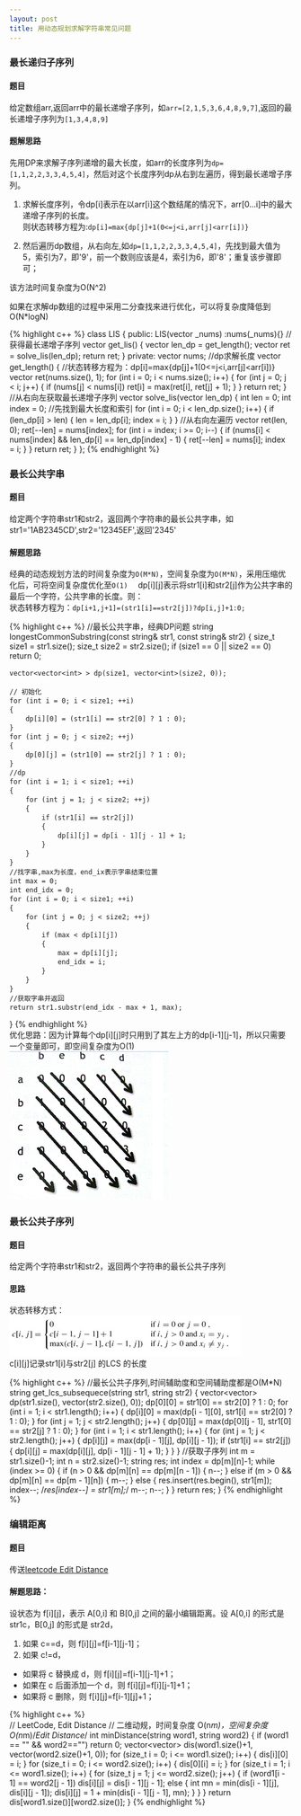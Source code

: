 ```yaml
---
layout: post
title: 用动态规划求解字符串常见问题
---
```

### 最长递归子序列  

#### 题目  
给定数组arr,返回arr中的最长递增子序列，如`arr=[2,1,5,3,6,4,8,9,7]`,返回的最长递增子序列为`[1,3,4,8,9]`  

#### 题解思路  
先用DP来求解子序列递增的最大长度，如arr的长度序列为`dp=[1,1,2,2,3,3,4,5,4]`，然后对这个长度序列dp从右到左遍历，得到最长递增子序列。  

1. 求解长度序列，令dp[i]表示在以arr[i]这个数结尾的情况下，arr[0...i]中的最大递增子序列的长度。  
则状态转移方程为:`dp[i]=max{dp[j]+1(0<=j<i,arr[j]<arr[i])}`  

2. 然后遍历dp数组，从右向左,如`dp=[1,1,2,2,3,3,4,5,4]`，先找到最大值为5，索引为7，即'9'，前一个数则应该是4，索引为6，即'8'；重复该步骤即可；  

该方法时间复杂度为O(N^2)  

如果在求解dp数组的过程中采用二分查找来进行优化，可以将复杂度降低到O(N*logN)  

{% highlight c++ %}
class LIS
    {
    public:
        LIS(vector<int> _nums) :nums(_nums){}
        //获得最长递增子序列
        vector<int> get_lis()
        {
            vector<int> len_dp = get_length();
            vector<int> ret = solve_lis(len_dp);
            return ret;
        }
    private:
        vector<int> nums;
        //dp求解长度
        vector<int> get_length()
        {
            //状态转移方程为：dp[i]=max{dp[j]+1(0<=j<i,arr[j]<arr[i])}
            vector<int> ret(nums.size(), 1);
            for (int i = 0; i < nums.size(); i++)
            {
                for (int j = 0; j < i; j++)
                {
                    if (nums[j] < nums[i])
                        ret[i] = max(ret[i], ret[j] + 1);
                }
            }
            return ret;
        }
        //从右向左获取最长递增子序列
        vector<int> solve_lis(vector<int> len_dp)
        {
            int len = 0;
            int index = 0;
            //先找到最大长度和索引
            for (int i = 0; i < len_dp.size(); i++)
            {
                if (len_dp[i] > len)
                {
                    len = len_dp[i];
                    index = i;
                }
            }
            //从右向左遍历
            vector<int> ret(len, 0);
            ret[--len] = nums[index];
            for (int i = index; i >= 0; i--)
            {
                if (nums[i] < nums[index] && len_dp[i] == len_dp[index] - 1)
                {
                    ret[--len] = nums[i];
                    index = i;
                }
            }
            return ret;
        }
    };
{% endhighlight %}

### 最长公共字串  

#### 题目  

给定两个字符串str1和str2，返回两个字符串的最长公共字串，如str1='1AB2345CD',str2='12345EF',返回'2345'  

#### 解题思路  

经典的动态规划方法的时间复杂度为`O(M*N)`，空间复杂度为`O(M*N)`，采用压缩优化后，可将空间复杂度优化至`O(1)  `
dp[i][j]表示将str1[i]和str2[j]作为公共字串的最后一个字符，公共字串的长度。则：  
状态转移方程为：`dp[i+1,j+1]=(str1[i]==str2[j])?dp[i,j]+1:0;`

{% highlight c++ %}
//最长公共字串，经典DP问题
string longestCommonSubstring(const string& str1, const string& str2)
{
    size_t size1 = str1.size();
    size_t size2 = str2.size();
    if (size1 == 0 || size2 == 0) return 0;

    vector<vector<int> > dp(size1, vector<int>(size2, 0));

    // 初始化
    for (int i = 0; i < size1; ++i)
    {
        dp[i][0] = (str1[i] == str2[0] ? 1 : 0);
    }
    for (int j = 0; j < size2; ++j)
    {
        dp[0][j] = (str1[0] == str2[j] ? 1 : 0);
    }
    //dp
    for (int i = 1; i < size1; ++i)
    {
        for (int j = 1; j < size2; ++j)
        {
            if (str1[i] == str2[j])
            {
                dp[i][j] = dp[i - 1][j - 1] + 1;
            }
        }
    }
    //找字串,max为长度，end_ix表示字串结束位置
    int max = 0;
    int end_idx = 0;
    for (int i = 0; i < size1; ++i)
    {
        for (int j = 0; j < size2; ++j)
        {
            if (max < dp[i][j])
            {
                max = dp[i][j];
                end_idx = i;
            }
        }
    }
    //获取字串并返回
    return str1.substr(end_idx - max + 1, max);
}
{% endhighlight %}  
优化思路：因为计算每个dp[i][j]时只用到了其左上方的dp[i-1][j-1]，所以只需要一个变量即可，即空间复杂度为O(1)    
![Alt text](../images/lcs_substring.png)  
### 最长公共子序列  

#### 题目  
给定两个字符串str1和str2，返回两个字符串的最长公共子序列  

#### 思路  
状态转移方式：  
![Alt text](../images/lcs_sequence.png)  
c[i][j]记录str1[i]与str2[j] 的LCS 的长度  

{% highlight c++ %}
//最长公共子序列,时间辅助度和空间辅助度都是O(M*N)
string get_lcs_subsequece(string str1, string str2)
{
    vector<vector<int>> dp(str1.size(), vector<int>(str2.size(), 0));
    dp[0][0] = str1[0] == str2[0] ? 1 : 0;
    for (int i = 1; i < str1.length(); i++)
    {
        dp[i][0] = max(dp[i - 1][0], str1[i] == str2[0] ? 1 : 0);
    }
    for (int j = 1; j < str2.length(); j++)
    {
        dp[0][j] = max(dp[0][j - 1], str1[0] == str2[j] ? 1 : 0);
    }
    for (int i = 1; i < str1.length(); i++)
    {
        for (int j = 1; j < str2.length(); j++)
        {
            dp[i][j] = max(dp[i - 1][j], dp[i][j - 1]);
            if (str1[i] == str2[j])
            {
                dp[i][j] = max(dp[i][j], dp[i - 1][j - 1] + 1);
            }
        }
    }
    //获取子序列
    int m = str1.size()-1;
    int n = str2.size()-1;
    string res;
    int index = dp[m][n]-1;
    while (index >= 0)
    {
        if (n > 0 && dp[m][n] == dp[m][n - 1])
        {
            n--;
        }
        else if (m > 0 && dp[m][n] == dp[m - 1][n])
        {
            m--;
        }
        else
        {
            res.insert(res.begin(), str1[m]);
            index--;
            /*res[index--] = str1[m];*/
            m--;
            n--;
        }
    }
    return res;
}
{% endhighlight %}  

### 编辑距离  

#### 题目  

传送[leetcode Edit Distance](https://leetcode.com/problems/edit-distance/)  

#### 解题思路：  
设状态为 f[i][j]，表示 A[0,i] 和 B[0,j] 之间的最小编辑距离。设 A[0,i] 的形式是 str1c，B[0,j] 的形式是 str2d，  
1. 如果 c==d，则 f[i][j]=f[i-1][j-1]；  
2. 如果 c!=d，  

- 如果将 c 替换成 d，则 f[i][j]=f[i-1][j-1]+1；
- 如果在 c 后面添加一个 d，则 f[i][j]=f[i][j-1]+1；
- 如果将 c 删除，则 f[i][j]=f[i-1][j]+1；  

{% highlight c++ %}  
// LeetCode, Edit Distance
// 二维动规，时间复杂度 O(n*m)，空间复杂度 O(n*m)/*Edit Distance*/
int minDistance(string word1, string word2)
{
    if (word1 == "" && word2=="") return 0;
    vector<vector<int>> dis(word1.size()+1, vector<int>(word2.size()+1, 0));
    for (size_t i = 0; i <= word1.size(); i++)
    {
        dis[i][0] = i;
    }
    for (size_t i = 0; i <= word2.size(); i++)
    {
        dis[0][i] = i;
    }
    for (size_t i = 1; i <= word1.size(); i++)
    {
        for (size_t j = 1; j <= word2.size(); j++)
        {
            if (word1[i - 1] == word2[j - 1])
                dis[i][j] = dis[i - 1][j - 1];
            else
            {
                int mn = min(dis[i - 1][j], dis[i][j - 1]);
                dis[i][j] = 1 + min(dis[i - 1][j - 1], mn);
            }
        }
    }
    return dis[word1.size()][word2.size()];
}
{% endhighlight %}